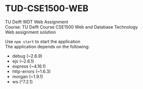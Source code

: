 # TUD-CSE1500-WEB
TU Delft WDT Web Assignment  
Course: TU Delft Course CSE1500 Web and Database Technology  
Web assignment solution

Use `npm start` to start the application  
The application depends on the following:
* debug (~2.6.9)
* ejs (~2.6.1)
* express (~4.16.1)
* http-errors (~1.6.3)
* morgan (~1.9.1)
* ws (^7.2.1)
